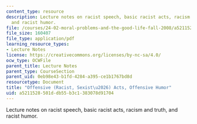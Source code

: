 ```yaml
---
content_type: resource
description: Lecture notes on racist speech, basic racist acts, racism and truth,
  and racist humor.
file: /courses/24-02-moral-problems-and-the-good-life-fall-2008/a5211528501ddb55b3c1383078d91704_lec_18.pdf
file_size: 160407
file_type: application/pdf
learning_resource_types:
- Lecture Notes
license: https://creativecommons.org/licenses/by-nc-sa/4.0/
ocw_type: OCWFile
parent_title: Lecture Notes
parent_type: CourseSection
parent_uid: 0eb98e43-b1fd-4284-a395-ce1b1767bd8d
resourcetype: Document
title: "Offensive (Racist, Sexist\u2026) Acts, Offensive Humor"
uid: a5211528-501d-db55-b3c1-383078d91704
---
```

Lecture notes on racist speech, basic racist acts, racism and truth, and racist humor.